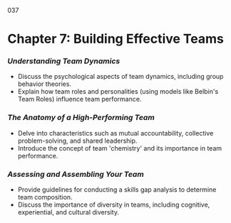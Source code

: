 037

# **Chapter 7: Building Effective Teams**


### ***Understanding Team Dynamics***

- Discuss the psychological aspects of team dynamics,
  including group behavior theories.
- Explain how team roles and personalities (using models
  like Belbin's Team Roles) influence team performance.

### ***The Anatomy of a High-Performing Team***

- Delve into characteristics such as mutual accountability,
  collective problem-solving, and shared leadership.
- Introduce the concept of team 'chemistry' and its
  importance in team performance.

### ***Assessing and Assembling Your Team***

- Provide guidelines for conducting a skills gap analysis to
  determine team composition.
- Discuss the importance of diversity in teams, including
  cognitive, experiential, and cultural diversity.
